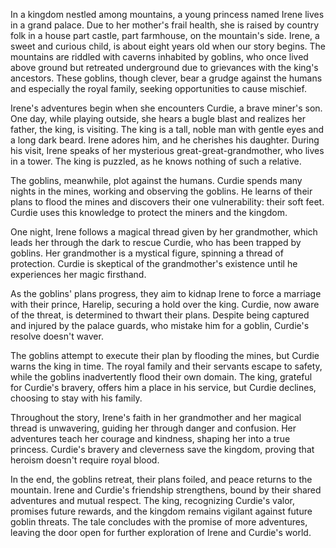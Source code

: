 In a kingdom nestled among mountains, a young princess named Irene lives in a grand palace. Due to her mother's frail health, she is raised by country folk in a house part castle, part farmhouse, on the mountain's side. Irene, a sweet and curious child, is about eight years old when our story begins. The mountains are riddled with caverns inhabited by goblins, who once lived above ground but retreated underground due to grievances with the king's ancestors. These goblins, though clever, bear a grudge against the humans and especially the royal family, seeking opportunities to cause mischief.

Irene's adventures begin when she encounters Curdie, a brave miner's son. One day, while playing outside, she hears a bugle blast and realizes her father, the king, is visiting. The king is a tall, noble man with gentle eyes and a long dark beard. Irene adores him, and he cherishes his daughter. During his visit, Irene speaks of her mysterious great-great-grandmother, who lives in a tower. The king is puzzled, as he knows nothing of such a relative.

The goblins, meanwhile, plot against the humans. Curdie spends many nights in the mines, working and observing the goblins. He learns of their plans to flood the mines and discovers their one vulnerability: their soft feet. Curdie uses this knowledge to protect the miners and the kingdom.

One night, Irene follows a magical thread given by her grandmother, which leads her through the dark to rescue Curdie, who has been trapped by goblins. Her grandmother is a mystical figure, spinning a thread of protection. Curdie is skeptical of the grandmother's existence until he experiences her magic firsthand.

As the goblins' plans progress, they aim to kidnap Irene to force a marriage with their prince, Harelip, securing a hold over the king. Curdie, now aware of the threat, is determined to thwart their plans. Despite being captured and injured by the palace guards, who mistake him for a goblin, Curdie's resolve doesn't waver.

The goblins attempt to execute their plan by flooding the mines, but Curdie warns the king in time. The royal family and their servants escape to safety, while the goblins inadvertently flood their own domain. The king, grateful for Curdie's bravery, offers him a place in his service, but Curdie declines, choosing to stay with his family.

Throughout the story, Irene's faith in her grandmother and her magical thread is unwavering, guiding her through danger and confusion. Her adventures teach her courage and kindness, shaping her into a true princess. Curdie's bravery and cleverness save the kingdom, proving that heroism doesn't require royal blood.

In the end, the goblins retreat, their plans foiled, and peace returns to the mountain. Irene and Curdie's friendship strengthens, bound by their shared adventures and mutual respect. The king, recognizing Curdie's valor, promises future rewards, and the kingdom remains vigilant against future goblin threats. The tale concludes with the promise of more adventures, leaving the door open for further exploration of Irene and Curdie's world.